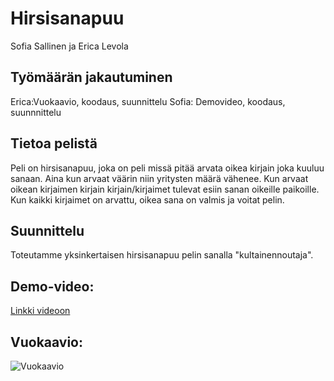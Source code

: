 # Hirsisanapuu
Sofia Sallinen ja Erica Levola

## Työmäärän jakautuminen
Erica:Vuokaavio, koodaus, suunnittelu
Sofia: Demovideo, koodaus, suunnnittelu

## Tietoa pelistä
Peli on hirsisanapuu, joka on peli missä pitää arvata oikea kirjain joka kuuluu sanaan. Aina kun arvaat väärin niin yritysten määrä vähenee. Kun arvaat oikean kirjaimen kirjain kirjain/kirjaimet tulevat esiin sanan oikeille paikoille. Kun kaikki kirjaimet on arvattu, oikea sana on valmis ja voitat pelin.

## Suunnittelu
Toteutamme yksinkertaisen hirsisanapuu pelin sanalla "kultainennoutaja".

## Demo-video:
[Linkki videoon](https://youtu.be/5IMQAu8pX-o)
## Vuokaavio:
![Vuokaavio](Vuokaavio1.png "Vuokaavio!")
